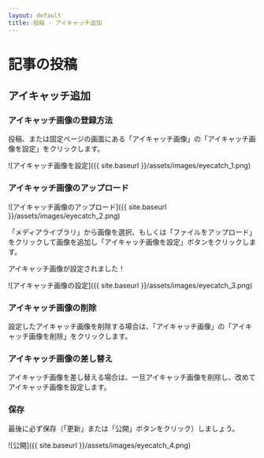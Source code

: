 ```yaml
---
layout: default
title: 投稿 - アイキャッチ追加
---
```


# 記事の投稿
## アイキャッチ追加

### アイキャッチ画像の登録方法 

投稿、または固定ページの画面にある「アイキャッチ画像」の「アイキャッチ画像を設定」をクリックします。

![アイキャッチ画像を設定]({{ site.baseurl }}/assets/images/eyecatch_1.png)
 
### アイキャッチ画像のアップロード

![アイキャッチ画像のアップロード]({{ site.baseurl }}/assets/images/eyecatch_2.png)

「メディアライブラリ」から画像を選択、もしくは「ファイルをアップロード」をクリックして画像を追加し「アイキャッチ画像を設定」ボタンをクリックします。  
  
アイキャッチ画像が設定されました！  

![アイキャッチ画像の設定]({{ site.baseurl }}/assets/images/eyecatch_3.png)

### アイキャッチ画像の削除

設定したアイキャッチ画像を削除する場合は、「アイキャッチ画像」の「アイキャッチ画像を削除」をクリックします。

### アイキャッチ画像の差し替え

アイキャッチ画像を差し替える場合は、一旦アイキャッチ画像を削除し、改めてアイキャッチ画像を設定します。

### 保存

最後に必ず保存（「更新」または「公開」ボタンをクリック）しましょう。　　

![公開]({{ site.baseurl }}/assets/images/eyecatch_4.png)
